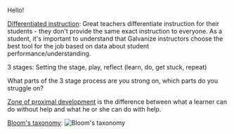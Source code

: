 Hello!

[Differentiated instruction](https://en.wikipedia.org/wiki/Differentiated_instruction): Great teachers differentiate instruction for their students - they don't provide the same exact instruction to everyone. As a student, it's important to understand that Galvanize instructors choose the best tool for the job based on data about student performance/understanding.

3 stages: Setting the stage, play, reflect (learn, do, get stuck, repeat)

What parts of the 3 stage process are you strong on, which parts do you struggle on?

[Zone of proximal development](https://en.wikipedia.org/wiki/Zone_of_proximal_development) is the difference between what a learner can do without help and what he or she can do with help.

[Bloom's taxonomy](https://en.wikipedia.org/wiki/Bloom%27s_taxonomy):
![Bloom's taxonomy](http://1.bp.blogspot.com/-29ppRDg5aSk/VAqTwGTXDGI/AAAAAAAALB4/eH2rWi7Xv-M/s1600/Bloom.png)
